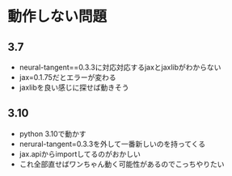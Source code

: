 # 動作しない問題

## 3.7
- neural-tangent==0.3.3に対応対応するjaxとjaxlibがわからない
- jax=0.1.75だとエラーが変わる
- jaxlibを良い感じに探せば動きそう

## 3.10
- python 3.10で動かす
- nerural-tangent=0.3.3を外して一番新しいのを持ってくる
- jax.apiからimportしてるのがおかしい
- これ全部直せばワンちゃん動く可能性があるのでこっちやりたい